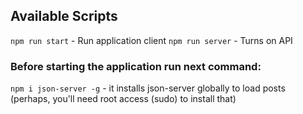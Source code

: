 ## Available Scripts
`npm run start` - Run application client
`npm run server` - Turns on API

### Before starting the application run next command:
`npm i json-server -g` - it installs json-server globally to load posts (perhaps, you'll need root access (sudo) to install that)
